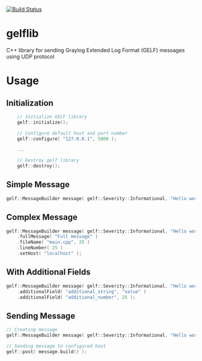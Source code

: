 [![Build Status](https://travis-ci.org/serge-14/gelflib.svg?branch=master)](https://travis-ci.org/serge-14/gelflib)

# gelflib
C++ library for sending Graylog Extended Log Format (GELF) messages using UDP protocol

# Usage

## Initialization

```cpp
    // Initialize GELF library
    gelf::initialize();

    // Configure default host and port number
    gelf::configure( "127.0.0.1", 5000 );

    ...

    // Destroy gelf library
    gelf::destroy();
```

## Simple Message

```cpp
gelf::MessageBuilder message( gelf::Severity::Informational, "Hello world!" );
```

## Complex Message

```cpp
gelf::MessageBuilder message( gelf::Severity::Informational, "Hello world!" )
    .fullMessage( "Full message" )
    .fileName( "main.cpp", 25 )
    .lineNumber( 25 )
    .setHost( "localhost" );
```

## With Additional Fields

```cpp
gelf::MessageBuilder message( gelf::Severity::Informational, "Hello world!" )
    .additionalField( "additional_string", "value" )
    .additionalField( "additional_number", 25 );
```

## Sending Message

```cpp
// Creating message
gelf::MessageBuilder message( gelf::Severity::Informational, "Hello world!" );

// Sending message to configured host
gelf::post( message.build() );
```